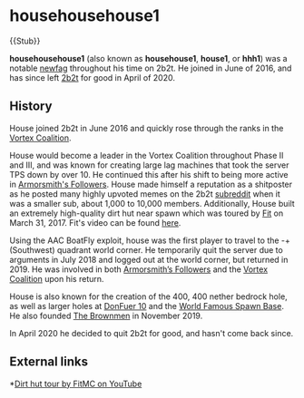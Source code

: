 # househousehouse1

{{Stub}}

**househousehouse1** (also known as **househouse1**, **house1**, or **hhh1**) was a notable [newfag](https://2b2t.miraheze.org/wiki/newfag) throughout his time on 2b2t. He joined in June of 2016, and has since left [2b2t](https://2b2t.miraheze.org/wiki/2b2t) for good in April of 2020.

## History
House joined 2b2t in June 2016 and quickly rose through the ranks in the [Vortex Coalition](https://2b2t.miraheze.org/wiki/Vortex_Coalition).

House would become a leader in the Vortex Coalition throughout Phase II and III, and was known for creating large lag machines that took the server TPS down by over 10. He continued this after his shift to being more active in [Armorsmith's Followers](https://2b2t.miraheze.org/wiki/Armorsmith%27s_Followers). House made himself a reputation as a shitposter as he posted many highly upvoted memes on the 2b2t [subreddit](https://2b2t.miraheze.org/wiki/subreddit) when it was a smaller sub, about 1,000 to 10,000 members. Additionally, House built an extremely high-quality dirt hut near spawn which was toured by [Fit](https://2b2t.miraheze.org/wiki/Fit) on March 31, 2017. Fit's video can be found [here](https://www.youtube.com/watch?v=Un52mPJPTf0).

Using the AAC BoatFly exploit, house was the first player to travel to the -+ (Southwest) quadrant world corner. He temporarily quit the server due to arguments in July 2018 and logged out at the world corner, but returned in 2019. He was involved in both [Armorsmith’s Followers](https://2b2t.miraheze.org/wiki/Armorsmith%E2%80%99s_Followers) and the [Vortex Coalition](https://2b2t.miraheze.org/wiki/Vortex_Coalition) upon his return.

House is also known for the creation of the 400, 400 nether bedrock hole, as well as larger holes at [DonFuer 10](https://2b2t.miraheze.org/wiki/DonFuer_10) and the [World Famous Spawn Base](https://2b2t.miraheze.org/wiki/World_Famous_Spawn_Base). He also founded [The Brownmen](https://2b2t.miraheze.org/wiki/Brownmen) in November 2019.

In April 2020 he decided to quit 2b2t for good, and hasn't come back since.

## External links
*[Dirt hut tour by FitMC on YouTube](https://www.youtube.com/watch?v=Un52mPJPTf0)